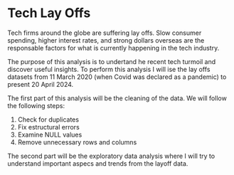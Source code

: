 # Tech Lay Offs

Tech firms around the globe are suffering lay offs. Slow consumer spending, higher interest rates, and strong dollars overseas are the responsable factors for what is currently happening in the tech industry.

The purpose of this analysis is to undertand he recent tech turmoil and discover useful insights. To perform this analysis I will ise the lay offs datasets from 11 March 2020 (when Covid was declared as a pandemic) to present 20 April 2024.  

The first part of this analysis will be the cleaning of the data. We will follow the following steps:
1. Check for duplicates
2. Fix estructural errors
3. Examine NULL values
4. Remove unnecessary rows and columns

The second part will be the exploratory data analysis where I will try to understand important aspecs and trends from the layoff data.

